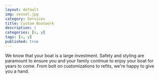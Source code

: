 ```yaml
---
layout: default
img: vessel.jpg
category: Services
title: Custom Boatwork
description: |
categories: [x, y]
tags: [x, y]
published: true
---
```

We know that your boat is a large investment.  Safety and styling are paramount to ensure you and your family continue to enjoy your boat for years to come.  From bolt on customizations to refits, we're happy to give you a hand.
